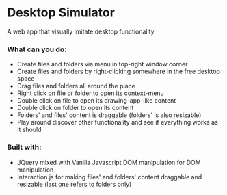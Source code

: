 # Desktop Simulator
A web app that visually imitate desktop functionality
### What can you do:
* Create files and folders via menu in top-right window corner
* Create files and folders by right-clicking somewhere in the free desktop space
* Drag files and folders all around the place
* Right click on file or folder to open its context-menu
* Double click on file to open its drawing-app-like content
* Double click on folder to open its content
* Folders' and files' content is draggable (folders' is also resizable)
* Play around discover other functionality and see if everything works as it should
### Built with:
* JQuery mixed with Vanilla Javascript DOM manipulation for DOM manipulation
* Interaction.js for making files' and folders' content draggable and resizable (last one refers to folders only)
